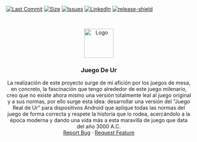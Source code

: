 <!-- PROJECT SHIELDS -->
<!--
*** I'm using markdown "reference style" links for readability.
*** Reference links are enclosed in brackets [ ] instead of parentheses ( ).
*** See the bottom of this document for the declaration of the reference variables
*** for contributors-url, forks-url, etc. This is an optional, concise syntax you may use.
*** https://www.markdownguide.org/basic-syntax/#reference-style-links
-->

[![Last Commit][LastCommit-shield]][LastCommit-url]
[![Size][size-shield]][size-url]
[![Issues][issues-shield]][issues-url]
[![LinkedIn][linkedin-shield]](https://www.linkedin.com/in/olmo-tamargo-suárez-ba0864ab)
[![release-shield]][release-url]

<!-- PROJECT LOGO -->
<br />
<p align="center">
  <a href="https://github.com/olmo2/JuegoDeUr">
    <img src="https://external-content.duckduckgo.com/iu/?u=https%3A%2F%2Fwww.gouzigouza.com%2Fwp-content%2Fuploads%2F2019%2F03%2Fur-rosette.png&f=1&nofb=1" alt="Logo" width="80" height="80">
  </a>

  <h3 align="center">Juego De Ur</h3>

  <p align="center">
    La realización de este proyecto surge de mi afición por los juegos de mesa, en concreto, la
fascinación que tengo alrededor de este juego milenario, creo que no existe ahora mismo una
versión totalmente leal al juego original y a sus normas, por ello surge esta idea: desarrollar
una versión del “Juego Real de Ur” para dispositivos Android que aplique todas las normas del
juego de forma correcta y respete la historia que lo rodea, acercándolo a la época moderna y
dando una vida más a esta maravilla de juego que data del año 3000 A.C. 
    <br />
    <a href="https://github.com/olmo2/JuegoDeUr/issues">Report Bug</a>
    ·
    <a href="https://github.com/olmo2/JuegoDeUr/issues">Request Feature</a>
  </p>
</p>



<!-- MARKDOWN LINKS & IMAGES -->
<!-- https://www.markdownguide.org/basic-syntax/#reference-style-links -->
[size-shield]: https://img.shields.io/github/repo-size/olmo2/JuegoDeUr?style=for-the-badge
[size-url]:  https://github.com/repo-size/olmo2/JuegoDeUr
[LastCommit-shield]:https://img.shields.io/github/last-commit/olmo2/JuegoDeUr?style=for-the-badge
[LastCommit-url]: https://github.com/last-commit/olmo2/JuegoDeUr
[forks-shield]: https://img.shields.io/github/forks/github_username/repo.svg?style=for-the-badge
[forks-url]: https://github.com/github_username/repo/network/members
[stars-shield]: https://img.shields.io/github/stars/github_username/repo.svg?style=for-the-badge
[stars-url]: https://github.com/github_username/repo/stargazers
[issues-shield]: https://img.shields.io/github/issues/olmo2/JuegoDeUr?style=for-the-badge
[issues-url]: https://github.com/olmo2/JuegoDeUr/issues
[release-shield]: https://img.shields.io/github/v/tag/olmo2/JuegoDeUr?style=for-the-badge
[release-url]: https://github.com/Olmo2/JuegoDeUr/releases/tag/v.1.0
[linkedin-shield]: https://img.shields.io/badge/-LinkedIn-black.svg?style=for-the-badge&logo=linkedin&colorB=555
[linkedin-url]: https://linkedin.com/in/github_username
